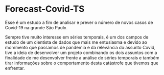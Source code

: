 # Forecast-Covid-TS

Esse é um estudo a fim de analisar e prever o número de novos casos de Covid-19 na grande São Paulo. 

Sempre tive muito interesse em séries temporais, é um dos campos de estudo de um cientista de dados que mais me entusiasma e devido ao mommento que passamos de pandemia e da relevância do assunto Covid, tive a ideia de desenvolver um projeto combinando os dois assuntos com a finalidade de me desenvolver frente a análise de séries temporais e também tirar informações sobre o comportamento desta catástrofe que tivemos que enfrentar.   
